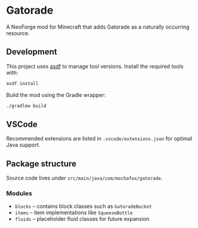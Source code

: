 # Gatorade

A NeoForge mod for Minecraft that adds Gatorade as a naturally occurring resource.

## Development

This project uses [asdf](https://asdf-vm.com/) to manage tool versions. Install the required tools with:

```sh
asdf install
```

Build the mod using the Gradle wrapper:

```sh
./gradlew build
```

## VSCode

Recommended extensions are listed in `.vscode/extensions.json` for optimal Java support.

## Package structure

Source code lives under `src/main/java/com/mochafox/gatorade`.

### Modules

- `blocks` – contains block classes such as `GatoradeBucket`
- `items` – item implementations like `SqueezeBottle`
- `fluids` – placeholder fluid classes for future expansion

